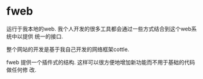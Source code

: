 fweb
==================
运行于我本地的web. 我个人开发的很多工具都会通过一些方式结合到这个web系统中以提供
统一的接口. 

整个网站的开发是基于我自己开发的网络框架cottle.

fweb 提供一个插件式的结构. 这样可以很方便地增加新功能而不用于基础的代码做任何修
改.
